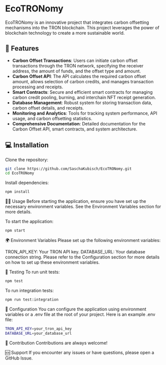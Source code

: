 # EcoTRONomy

EcoTRONomy is an innovative project that integrates carbon offsetting mechanisms into the TRON blockchain. This project leverages the power of blockchain technology to create a more sustainable world.

## 🚀 Features

- **Carbon Offset Transactions**: Users can initiate carbon offset transactions through the TRON network, specifying the receiver address, the amount of funds, and the offset type and amount.
- **Carbon Offset API**: The API calculates the required carbon offset amount, allows selection of carbon credits, and manages transaction processing and receipts.
- **Smart Contracts**: Secure and efficient smart contracts for managing carbon credit pooling, burning, and interchain NFT receipt generation.
- **Database Management**: Robust system for storing transaction data, carbon offset details, and receipts.
- **Monitoring and Analytics**: Tools for tracking system performance, API usage, and carbon offsetting statistics.
- **Comprehensive Documentation**: Detailed documentation for the Carbon Offset API, smart contracts, and system architecture.

## 💻 Installation

Clone the repository:

```bash
git clone https://github.com/SaschaKubisch/EcoTRONomy.git
cd EcoTRONomy
```
Install dependencies:

```bash
npm install
```

🏃‍♀️ Usage
Before starting the application, ensure you have set up the necessary environment variables. See the Environment Variables section for more details.

To start the application:

```bash
npm start
```

🌍 Environment Variables
Please set up the following environment variables:

TRON_API_KEY: Your TRON API key.
DATABASE_URL: Your database connection string.
Please refer to the Configuration section for more details on how to set up these environment variables.

🧪 Testing
To run unit tests:

```bash
npm test
```

To run integration tests:

```bash
npm run test:integration
```

🔧 Configuration
You can configure the application using environment variables or a .env file at the root of your project. Here is an example .env file:

```bash
TRON_API_KEY=your_tron_api_key
DATABASE_URL=your_database_url
```
🤝 Contribution
Contributions are always welcome! 

🆘 Support
If you encounter any issues or have questions, please open a GitHub Issue.
